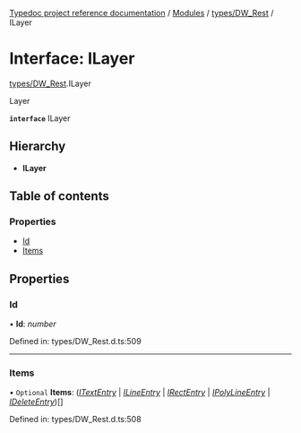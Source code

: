 [Typedoc project reference documentation](../README.md) / [Modules](../modules.md) / [types/DW_Rest](../modules/types_dw_rest.md) / ILayer

# Interface: ILayer

[types/DW_Rest](../modules/types_dw_rest.md).ILayer

Layer

**`interface`** ILayer

## Hierarchy

* **ILayer**

## Table of contents

### Properties

- [Id](types_dw_rest.ilayer.md#id)
- [Items](types_dw_rest.ilayer.md#items)

## Properties

### Id

• **Id**: *number*

Defined in: types/DW_Rest.d.ts:509

___

### Items

• `Optional` **Items**: ([*ITextEntry*](types_dw_rest.itextentry.md) \| [*ILineEntry*](types_dw_rest.ilineentry.md) \| [*IRectEntry*](types_dw_rest.irectentry.md) \| [*IPolyLineEntry*](types_dw_rest.ipolylineentry.md) \| [*IDeleteEntry*](types_dw_rest.ideleteentry.md))[]

Defined in: types/DW_Rest.d.ts:508

